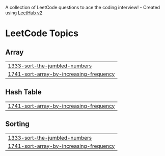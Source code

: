 A collection of LeetCode questions to ace the coding interview! - Created using [LeetHub v2](https://github.com/arunbhardwaj/LeetHub-2.0)
<!---LeetCode Topics Start-->
# LeetCode Topics
## Array
|  |
| ------- |
| [1333-sort-the-jumbled-numbers](https://github.com/jekjeki/my-leetcode/tree/master/1333-sort-the-jumbled-numbers) |
| [1741-sort-array-by-increasing-frequency](https://github.com/jekjeki/my-leetcode/tree/master/1741-sort-array-by-increasing-frequency) |
## Hash Table
|  |
| ------- |
| [1741-sort-array-by-increasing-frequency](https://github.com/jekjeki/my-leetcode/tree/master/1741-sort-array-by-increasing-frequency) |
## Sorting
|  |
| ------- |
| [1333-sort-the-jumbled-numbers](https://github.com/jekjeki/my-leetcode/tree/master/1333-sort-the-jumbled-numbers) |
| [1741-sort-array-by-increasing-frequency](https://github.com/jekjeki/my-leetcode/tree/master/1741-sort-array-by-increasing-frequency) |
<!---LeetCode Topics End-->